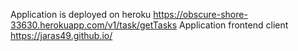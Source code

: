 Application is deployed on heroku https://obscure-shore-33630.herokuapp.com/v1/task/getTasks
Application frontend client https://jaras49.github.io/

